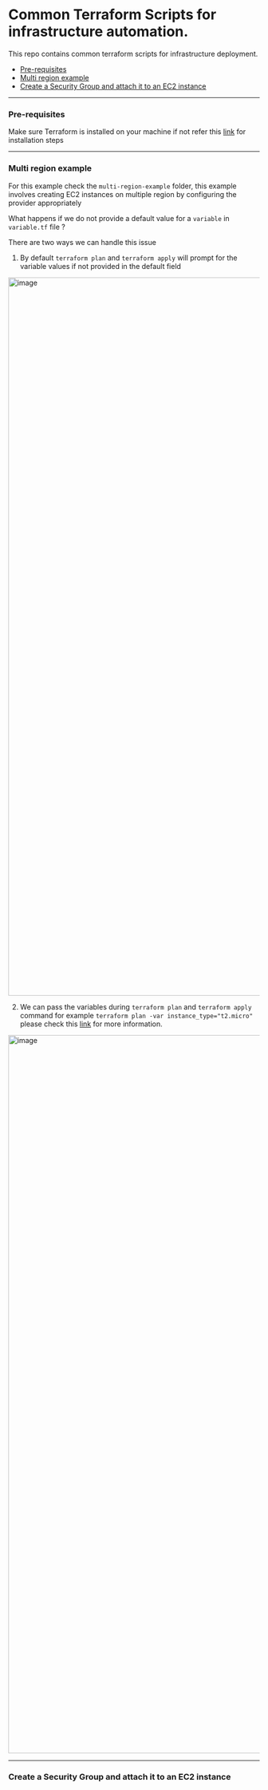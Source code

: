 # Common Terraform Scripts for infrastructure automation.

This repo contains common terraform scripts for infrastructure deployment.

- [Pre-requisites](https://github.com/rohit1101/Terraform-scripts#pre-requisites)
- [Multi region example](https://github.com/rohit1101/Terraform-scripts#multi-region-example)
- [Create a Security Group and attach it to an EC2 instance](https://github.com/rohit1101/Terraform-scripts#create-a-security-group-and-attach-it-to-an-EC2-instance)

---

[Pre-requisites]: #pre-requisites
[Multi region example]: #multi-region-example
[Create a Security Group and attach it to an EC2 instance]: #create-a-security-group-and-attach-it-to-an-EC2-instance

### Pre-requisites

Make sure Terraform is installed on your machine if not refer this [link](https://developer.hashicorp.com/terraform/install) for installation steps

---

### Multi region example

For this example check the `multi-region-example` folder, this example involves creating EC2 instances on multiple region by configuring the provider appropriately

What happens if we do not provide a default value for a `variable` in `variable.tf` file ?

There are two ways we can handle this issue

1. By default `terraform plan` and `terraform apply` will prompt for the variable values if not provided in the default field
<img width="1440" alt="image" src="https://github.com/user-attachments/assets/af6bed2f-2580-4acc-b174-bce5659ce410">

2. We can pass the variables during `terraform plan` and `terraform apply` command for example `terraform plan -var instance_type="t2.micro"` please check this [link](https://developer.hashicorp.com/terraform/language/values/variables#variables-on-the-command-line) for more information.


<img width="1440" alt="image" src="https://github.com/user-attachments/assets/a1700755-5cc1-4a60-8117-5647951ff67d">

---

### Create a Security Group and attach it to an EC2 instance
